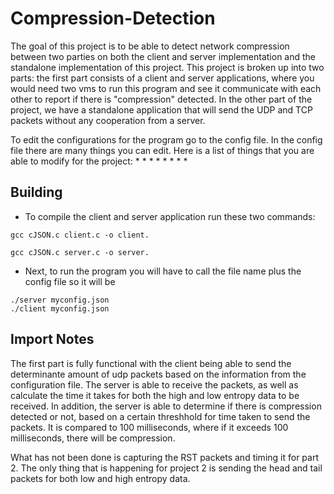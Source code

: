 # Compression-Detection

The goal of this project is to be able to detect network compression between two parties on both the client and server implementation and the standalone implementation of this project. This project is broken up into two parts: the first part consists of a client and server applications, where you would need two vms to run this program and see it communicate with each other to report if there is "compression" detected. In the other part of the project, we have a standalone application that will send the UDP and TCP packets without any cooperation from a server.

To edit the configurations for the program go to the config file. In the config file there are many things you can edit. Here is a list of things that you are able to modify for the project:
*
*
*
*
*
*
*
*


## Building

* To compile the client and server application run these two commands:

```
gcc cJSON.c client.c -o client.
 
gcc cJSON.c server.c -o server.
```
 
 * Next, to run the program you will have to call the file name plus the config file so it will be
```
./server myconfig.json
./client myconfig.json
```


## Import Notes
The first part is fully functional with the client being able to send the determinante amount of udp packets based on the information from the configuration file. The server is able to receive the packets, as well as calculate the time it takes for both the high and low entropy data to be received. In addition, the server is able to determine if there is compression detected or not, based on a certain threshhold for time taken to send the packets. It is compared to 100 milliseconds, where if it exceeds 100 milliseconds, there will be compression. 

What has not been done is capturing the RST packets and timing it for part 2. The only thing that is happening for project 2 is sending the head and tail packets for both low and high entropy data.

